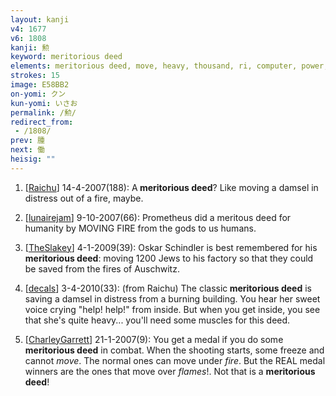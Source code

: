 ```yaml
---
layout: kanji
v4: 1677
v6: 1808
kanji: 勲
keyword: meritorious deed
elements: meritorious deed, move, heavy, thousand, ri, computer, power, muscle, arnold, oven-fire, drop4, barbecue
strokes: 15
image: E58BB2
on-yomi: クン
kun-yomi: いさお
permalink: /勲/
redirect_from:
 - /1808/
prev: 腫
next: 働
heisig: ""
---
```


1) [<a href="http://kanji.koohii.com/profile/Raichu">Raichu</a>] 14-4-2007(188): A<strong> meritorious deed</strong>? Like moving a damsel in distress out of a fire, maybe.

2) [<a href="http://kanji.koohii.com/profile/lunairejam">lunairejam</a>] 9-10-2007(66): Prometheus did a meritous deed for humanity by MOVING FIRE from the gods to us humans.

3) [<a href="http://kanji.koohii.com/profile/TheSlakey">TheSlakey</a>] 4-1-2009(39): Oskar Schindler is best remembered for his<strong> meritorious deed</strong>: moving 1200 Jews to his factory so that they could be saved from the fires of Auschwitz.

4) [<a href="http://kanji.koohii.com/profile/decals">decals</a>] 3-4-2010(33): (from Raichu) The classic<strong> meritorious deed</strong> is saving a damsel in distress from a burning building. You hear her sweet voice crying &quot;help! help!&quot; from inside. But when you get inside, you see that she&#039;s quite heavy... you&#039;ll need some muscles for this deed.

5) [<a href="http://kanji.koohii.com/profile/CharleyGarrett">CharleyGarrett</a>] 21-1-2007(9): You get a medal if you do some <strong>meritorious deed</strong> in combat. When the shooting starts, some freeze and cannot <em>move</em>. The normal ones can move under <em>fire</em>. But the REAL medal winners are the ones that move over <em>flames</em>!. Not that is a <strong>meritorious deed</strong>!

